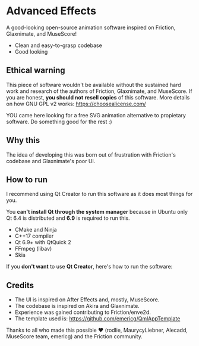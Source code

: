 # Advanced Effects

A good-looking open-source animation software inspired on Friction, Glaxnimate, and MuseScore!

- Clean and easy-to-grasp codebase
- Good looking

## Ethical warning

This piece of software wouldn't be available without the sustained hard work and research of the authors of Friction, Glaxnimate, and MuseScore. If you are honest, **you should not** **resell copies** of this software. More details on how GNU GPL v2 works: https://choosealicense.com/

YOU came here looking for a free SVG animation alternative to propietary software. Do something good for the rest :)

## Why this

The idea of developing this was born out of frustration with Friction's codebase and Glaxnimate's poor UI.

## How to run

I recommend using Qt Creator to run this software as it does most things for you.

You **can't install Qt through the system manager** because in Ubuntu only Qt 6.4 is distributed and **6.9** is required to run this.

- CMake and Ninja
- C++17 compiler
- Qt 6.9+ with QtQuick 2
- FFmpeg (libav)
- Skia

If you **don't want** to use **Qt Creator**, here's how to run the software:

## Credits

- The UI is inspired on After Effects and, mostly, MuseScore.
- The codebase is inspired on Akira and Glaxnimate.
- Experience was gained contributing to Friction/enve2d.
- The template used is: https://github.com/emericg/QmlAppTemplate

Thanks to all who made this possible :heart: (rodlie, MaurycyLiebner, Alecadd, MuseScore team, emericg) and the Friction community.
